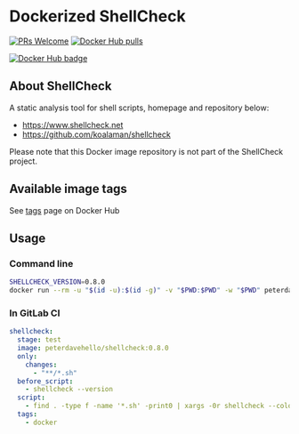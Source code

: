# Dockerized ShellCheck

[![PRs Welcome](https://img.shields.io/badge/PRs-welcome-brightgreen.svg)](https://github.com/MyDockerfiles/ShellCheck)
[![Docker Hub pulls](https://img.shields.io/docker/pulls/peterdavehello/shellcheck.svg)](https://hub.docker.com/r/peterdavehello/shellcheck/)

[![Docker Hub badge](https://dockeri.co/image/peterdavehello/shellcheck)](https://hub.docker.com/r/peterdavehello/shellcheck/)

## About ShellCheck

A static analysis tool for shell scripts, homepage and repository below:

- <https://www.shellcheck.net>
- <https://github.com/koalaman/shellcheck>

Please note that this Docker image repository is not part of the ShellCheck project.

## Available image tags

See [tags](https://hub.docker.com/r/peterdavehello/shellcheck/tags) page on Docker Hub

## Usage

### Command line

```sh
SHELLCHECK_VERSION=0.8.0
docker run --rm -u "$(id -u):$(id -g)" -v "$PWD:$PWD" -w "$PWD" peterdavehello/shellcheck:$SHELLCHECK_VERSION
```

### In GitLab CI

```yaml
shellcheck:
  stage: test
  image: peterdavehello/shellcheck:0.8.0
  only:
    changes:
      - "**/*.sh"
  before_script:
    - shellcheck --version
  script:
    - find . -type f -name '*.sh' -print0 | xargs -0r shellcheck --color=always
  tags:
    - docker
```

